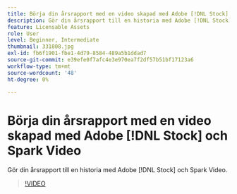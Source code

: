 ```yaml
---
title: Börja din årsrapport med en video skapad med Adobe [!DNL Stock] och Spark Video
description: Gör din årsrapport till en historia med Adobe [!DNL Stock] och Spark Video
feature: Licensable Assets
role: User
level: Beginner, Intermediate
thumbnail: 331808.jpg
exl-id: fb6f1901-fbe1-4d79-8584-489a5b1ddad7
source-git-commit: e39efe0f7afc4e3e970ea7f2df57b51bf17123a6
workflow-type: tm+mt
source-wordcount: '48'
ht-degree: 0%

---
```


# Börja din årsrapport med en video skapad med Adobe [!DNL Stock] och Spark Video

Gör din årsrapport till en historia med Adobe [!DNL Stock] och Spark Video.

>[!VIDEO](https://video.tv.adobe.com/v/331808?hidetitle=true)
